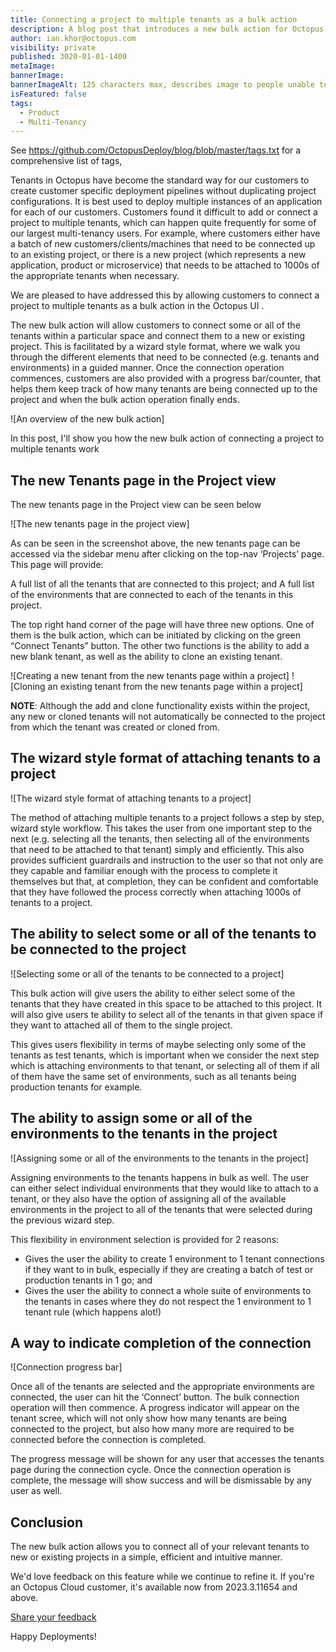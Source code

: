 ```yaml
---
title: Connecting a project to multiple tenants as a bulk action
description: A blog post that introduces a new bulk action for Octopus multi-tenancy users. This new feature will allow users to connect a project to multiple tenants using a UI-based wizard flow. Additionally, we will also be allowing users to add or clone a new tenant straight from the project page itself.
author: ian.khor@octopus.com
visibility: private
published: 3020-01-01-1400
metaImage: 
bannerImage: 
bannerImageAlt: 125 characters max, describes image to people unable to see it.
isFeatured: false
tags: 
  - Product
  - Multi-Tenancy
---
```


See https://github.com/OctopusDeploy/blog/blob/master/tags.txt for a comprehensive list of tags,

Tenants in Octopus have become the standard way for our customers to create customer specific deployment pipelines without duplicating project configurations. It is best used to deploy multiple instances of an application for each of our customers. Customers found it difficult to add or connect a project to multiple tenants, which can happen quite frequently for some of our largest multi-tenancy users. For example, where customers either have a batch of new customers/clients/machines that need to be connected up to an existing project, or there is a new project (which represents a new application, product or microservice) that needs to be attached to 1000s of the appropriate tenants when necessary.

We are pleased to have addressed this by allowing customers to connect a project to multiple tenants as a bulk action in the Octopus UI .

The new bulk action will allow customers to connect some or all of the tenants within a particular space and connect them to a new or existing project. This is facilitated by a wizard style format, where we walk you through the different elements that need to be connected (e.g. tenants and environments) in a guided manner. Once the connection operation commences, customers are also provided with a progress bar/counter, that helps them keep track of how many tenants are being connected up to the project and when the bulk action operation finally ends.

![An overview of the new bulk action]

In this post, I'll show you how the new bulk action of connecting a project to multiple tenants work

## The new Tenants page in the Project view

The new tenants page in the Project view can be seen below

![The new tenants page in the project view]

As can be seen in the screenshot above, the new tenants page can be accessed via the sidebar menu after clicking on the top-nav ‘Projects’ page. This page will provide:

A full list of all the tenants that are connected to this project; and
A full list of the environments that are connected to each of the tenants in this project.

The top right hand corner of the page will have three new options. One of them is the bulk action, which can be initiated by clicking on the green “Connect Tenants” button. The other two functions is the ability to add a new blank tenant, as well as the ability to clone an existing tenant.

![Creating a new tenant from the new tenants page within a project]
![Cloning an existing tenant from the new tenants page within a project]

**NOTE**: Although the add and clone functionality exists within the project, any new or cloned tenants will not automatically be connected to the project from which the tenant was created or cloned from.

## The wizard style format of attaching tenants to a project

![The wizard style format of attaching tenants to a project]

The method of attaching multiple tenants to a project follows a step by step, wizard style workflow. This takes the user from one important step to the next (e.g. selecting all the tenants, then selecting all of the environments that need to be attached to that tenant) simply and efficiently. This also provides sufficient guardrails and instruction to the user so that not only are they capable and familiar enough with the process to complete it themselves but that, at completion, they can be confident and comfortable that they have followed the process correctly when attaching 1000s of tenants to a project.

## The ability to select some or all of the tenants to be connected to the project

![Selecting some or all of the tenants to be connected to a project]

This bulk action will give users the ability to either select some of the tenants that they have created in this space to be attached to this project. It will also give users te ability to select all of the tenants in that given space if they want to attached all of them to the single project.

This gives users flexibility in terms of maybe selecting only some of the tenants as test tenants, which is important when we consider the next step which is attaching environments to that tenant, or selecting all of them if all of them have the same set of environments, such as all tenants being production tenants for example.

## The ability to assign some or all of the environments to the tenants in the project

![Assigning some or all of the environments to the tenants in the project]

Assigning environments to the tenants happens in bulk as well. The user can either select individual environments that they would like to attach to a tenant, or they also have the option of assigning all of the available environments in the project to all of the tenants that were selected during the previous wizard step.

This flexibility in environment selection is provided for 2 reasons:
- Gives the user the ability to create 1 environment to 1 tenant connections if they want to in bulk, especially if they are creating a batch of test or production tenants in 1 go; and
- Gives the user the ability to connect a whole suite of environments to the tenants in cases where they do not respect the 1 environment to 1 tenant rule (which happens alot!)

## A way to indicate completion of the connection

![Connection progress bar]

Once all of the tenants are selected and the appropriate environments are connected, the user can hit the ‘Connect’ button. The bulk connection operation will then commence. A progress indicator will appear on the tenant scree, which will not only show how many tenants are being connected to the project, but also how many more are required to be connected before the connection is completed.

The progress message will be shown for any user that accesses the tenants page during the connection cycle. Once the connection operation is complete, the message will show success and will be dismissable by any user as well.

## Conclusion
The new bulk action allows you to connect all of your relevant tenants to new or existing projects in a simple, efficient and intuitive manner.

We'd love feedback on this feature while we continue to refine it. If you're an Octopus Cloud customer, it's available now from 2023.3.11654 and above.

<span><a class="btn btn-success" href="https://octopusdeploy.typeform.com/to/iBkrLS52">Share your feedback</a></span>

Happy Deployments!
